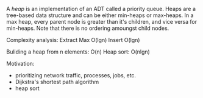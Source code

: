 A _heap_ is an implementation of an ADT called a priority queue. Heaps are a
tree-based data structure and can be  either min-heaps or max-heaps. In a max
heap, every parent node is greater than it's children, and vice versa for
min-heaps. Note that there is no ordering amoungst child nodes.

Complexity analysis:
Extract Max O(lgn)
Insert O(lgn)

Buliding a heap from n elements: O(n)
Heap sort: O(nlgn)

Motivation:
* prioritizing network traffic, processes, jobs, etc.
* Dijkstra's shortest path algorithm
* heap sort
